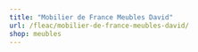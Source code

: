 ```yaml
---
title: "Mobilier de France Meubles David"
url: /fleac/mobilier-de-france-meubles-david/
shop: meubles
---
```

